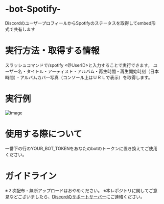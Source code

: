 # -bot-Spotify-
DiscordのユーザープロフィールからSpotifyのステータスを取得してembed形式で共有します

# 実行方法・取得する情報
スラッシュコマンドで/spotify <@UserID>と入力することで実行できます。
ユーザー名・タイトル・アーティスト・アルバム・再生時間・再生開始時刻（日本時間）・アルバムカバ―写真（コンソール上はＵＲＬで表示）を取得します。

# 実行例
![image](https://github.com/user-attachments/assets/79faab14-dc27-46a5-ae81-d9b7b7406821)

# 使用する際について
一番下の行のYOUR_BOT_TOKENをあなたのbotのトークンに置き換えてご使用ください。

# ガイドライン
※２次配布・無断アップロードはおやめください。
※本レポジトリに関してご意見などございましたら、[Discordのサポートサーバー](https:discord.gg/DrqxGv44qC)にご連絡ください。
